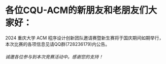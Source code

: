 
# 各位CQU-ACM的新朋友和老朋友们大家好：
2024 重庆大学 ACM 程序设计创新团队邀请赛暨新生赛将于国庆期间如期举行，本次比赛的各项信息见请QQ群(728236179)内公告。
###### 诚邀各位参与到本次竞赛活动中。感谢您的支持！

